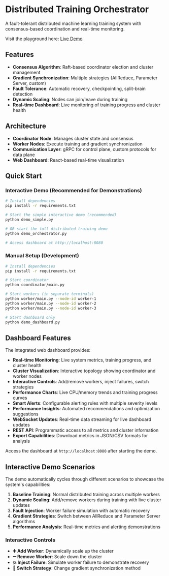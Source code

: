 # Distributed Training Orchestrator

A fault-tolerant distributed machine learning training system with consensus-based coordination and real-time monitoring.

Visit the playground here: [Live Demo](https://distributed-training-orchestrator.vercel.app/)

## Features

- **Consensus Algorithm**: Raft-based coordinator election and cluster management
- **Gradient Synchronization**: Multiple strategies (AllReduce, Parameter Server, custom)
- **Fault Tolerance**: Automatic recovery, checkpointing, split-brain detection
- **Dynamic Scaling**: Nodes can join/leave during training
- **Real-time Dashboard**: Live monitoring of training progress and cluster health

## Architecture

- **Coordinator Node**: Manages cluster state and consensus
- **Worker Nodes**: Execute training and gradient synchronization
- **Communication Layer**: gRPC for control plane, custom protocols for data plane
- **Web Dashboard**: React-based real-time visualization

## Quick Start

### Interactive Demo (Recommended for Demonstrations)
```bash
# Install dependencies
pip install -r requirements.txt

# Start the simple interactive demo (recommended)
python demo_simple.py

# OR start the full distributed training demo
python demo_orchestrator.py

# Access dashboard at http://localhost:8080
```

### Manual Setup (Development)
```bash
# Install dependencies
pip install -r requirements.txt

# Start coordinator
python coordinator/main.py

# Start workers (in separate terminals)
python worker/main.py --node-id worker-1
python worker/main.py --node-id worker-2
python worker/main.py --node-id worker-3

# Start dashboard only
python demo_dashboard.py
```

## Dashboard Features

The integrated web dashboard provides:

- **Real-time Monitoring**: Live system metrics, training progress, and cluster health
- **Cluster Visualization**: Interactive topology showing coordinator and worker nodes
- **Interactive Controls**: Add/remove workers, inject failures, switch strategies
- **Performance Charts**: Live CPU/memory trends and training progress curves
- **Smart Alerts**: Configurable alerting rules with multiple severity levels
- **Performance Insights**: Automated recommendations and optimization suggestions
- **WebSocket Updates**: Real-time data streaming for live dashboard updates
- **REST API**: Programmatic access to all metrics and cluster information
- **Export Capabilities**: Download metrics in JSON/CSV formats for analysis

Access the dashboard at `http://localhost:8080` after starting the demo.

## Interactive Demo Scenarios

The demo automatically cycles through different scenarios to showcase the system's capabilities:

1. **Baseline Training**: Normal distributed training across multiple workers
2. **Dynamic Scaling**: Add/remove workers during training with live cluster updates
3. **Fault Injection**: Worker failure simulation with automatic recovery
4. **Gradient Strategies**: Switch between AllReduce and Parameter Server algorithms
5. **Performance Analysis**: Real-time metrics and alerting demonstrations

### Interactive Controls
- **➕ Add Worker**: Dynamically scale up the cluster
- **➖ Remove Worker**: Scale down the cluster  
- **💥 Inject Failure**: Simulate worker failure to demonstrate recovery
- **🔄 Switch Strategy**: Change gradient synchronization method
